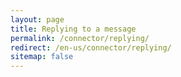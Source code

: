 ```yaml
---
layout: page
title: Replying to a message
permalink: /connector/replying/
redirect: /en-us/connector/replying/
sitemap: false
---
```

